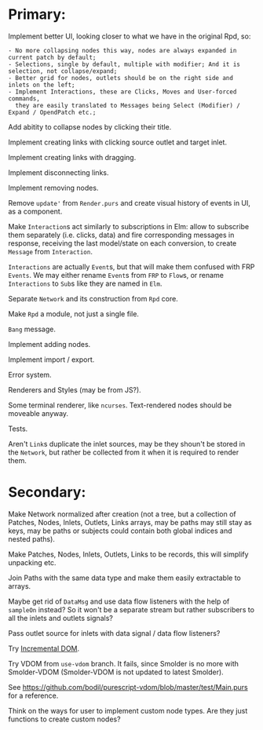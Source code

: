 Primary:
========

Implement better UI, looking closer to what we have in the original Rpd, so:

    - No more collapsing nodes this way, nodes are always expanded in current patch by default;
    - Selections, single by default, multiple with modifier; And it is selection, not collapse/expand;
    - Better grid for nodes, outlets should be on the right side and inlets on the left;
    - Implement Interactions, these are Clicks, Moves and User-forced commands,
      they are easily translated to Messages being Select (Modifier) / Expand / OpendPatch etc.;

Add abitity to collapse nodes by clicking their title.

Implement creating links with clicking source outlet and target inlet.

Implement creating links with dragging.

Implement disconnecting links.

Implement removing nodes.

Remove `update'` from `Render.purs` and create visual history of events in UI, as a component.

Make `Interaction`s act similarly to subscriptions in Elm: allow to subscribe them separately (i.e. clicks, data) and fire corresponding messages in response, receiving the last model/state on each conversion, to create `Message` from `Interaction`.

`Interactions` are actually `Event`s, but that will make them confused with FRP `Events`. We may either rename `Event`s from `FRP` to `Flow`s, or rename `Interactions` to `Sub`s like they are named in `Elm`.

Separate `Network` and its construction from `Rpd` core.

Make `Rpd` a module, not just a single file.

`Bang` message.

Implement adding nodes.

Implement import / export.

Error system.

Renderers and Styles (may be from JS?).

Some terminal renderer, like `ncurses`. Text-rendered nodes should be moveable anyway.

Tests.

Aren't `Link`s duplicate the inlet sources, may be they shoun't be stored in the `Network`, but rather be collected from it when it is required to render them.

Secondary:
==========

Make Network normalized after creation (not a tree, but a collection of Patches, Nodes, Inlets, Outlets, Links arrays, may be paths may still stay as keys, may be paths or subjects could contain both global indices and nested paths).

Make Patches, Nodes, Inlets, Outlets, Links to be records, this will simplify unpacking etc.

Join Paths with the same data type and make them easily extractable to arrays.

Maybe get rid of `DataMsg` and use data flow listeners with the help of `sampleOn` instead? So it won't be a separate stream but rather subscribers to all the inlets and outlets signals?

Pass outlet source for inlets with data signal / data flow listeners?

Try [Incremental DOM](https://pursuit.purescript.org/packages/purescript-smolder-idom/0.1.3/docs/Text.Smolder.Renderer.IncrementalDom).

Try VDOM from `use-vdom` branch. It fails, since Smolder is no more with Smolder-VDOM (Smolder-VDOM is not updated to latest Smolder).

See https://github.com/bodil/purescript-vdom/blob/master/test/Main.purs for a reference.

Think on the ways for user to implement custom node types. Are they just functions to create custom nodes?
